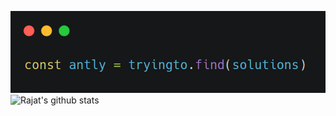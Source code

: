 ![](https://github.com/rajUwU/rajUwU/blob/main/carbon(2).png?raw=true)
![Rajat's github stats](https://github-readme-stats.vercel.app/api?username=rajUwU&show_icons=true&hide_border=true&theme=radical)
